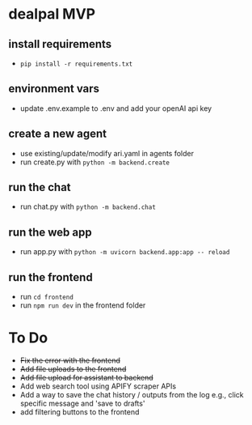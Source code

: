 # dealpal MVP

## install requirements
* `pip install -r requirements.txt`

## environment vars
* update .env.example to .env and add your openAI api key

## create a new agent
* use existing/update/modify ari.yaml in agents folder
* run create.py with `python -m backend.create`

## run the chat
* run chat.py with `python -m backend.chat`

## run the web app
* run app.py with `python -m uvicorn backend.app:app -- reload`

## run the frontend
* run `cd frontend`
* run `npm run dev` in the frontend folder


# To Do
- ~~Fix the error with the frontend~~
- ~~Add file uploads to the frontend~~
- ~~Add file upload for assistant to backend~~
- Add web search tool using APIFY scraper APIs
- Add a way to save the chat history / outputs from the log e.g., click specific message and 'save to drafts'
- add filtering buttons to the frontend